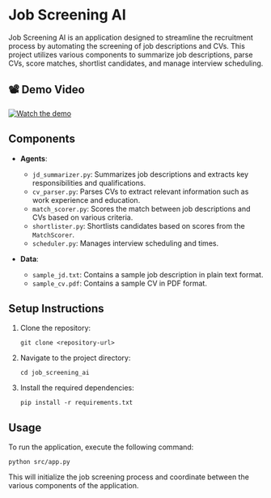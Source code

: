 # Job Screening AI

Job Screening AI is an application designed to streamline the recruitment process by automating the screening of job descriptions and CVs. This project utilizes various components to summarize job descriptions, parse CVs, score matches, shortlist candidates, and manage interview scheduling.

## 📽 Demo Video

[![Watch the demo](https://img.youtube.com/vi/VIDEO_ID/0.jpg)](https://drive.google.com/file/d/1IJLotoC_0fqF-o3l6zljoXCavMkHJXpZ/view?usp=drivesdk)

## Components

- **Agents**: 
  - `jd_summarizer.py`: Summarizes job descriptions and extracts key responsibilities and qualifications.
  - `cv_parser.py`: Parses CVs to extract relevant information such as work experience and education.
  - `match_scorer.py`: Scores the match between job descriptions and CVs based on various criteria.
  - `shortlister.py`: Shortlists candidates based on scores from the `MatchScorer`.
  - `scheduler.py`: Manages interview scheduling and times.

- **Data**:
  - `sample_jd.txt`: Contains a sample job description in plain text format.
  - `sample_cv.pdf`: Contains a sample CV in PDF format.


## Setup Instructions

1. Clone the repository:
   ```
   git clone <repository-url>
   ```

2. Navigate to the project directory:
   ```
   cd job_screening_ai
   ```

3. Install the required dependencies:
   ```
   pip install -r requirements.txt
   ```

## Usage

To run the application, execute the following command:
```
python src/app.py
```

This will initialize the job screening process and coordinate between the various components of the application.

